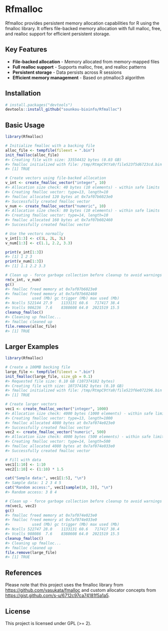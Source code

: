 
# Rfmalloc

Rfmalloc provides persistent memory allocation capabilities for R using
the fmalloc library. It offers file-backed memory allocation with full
malloc, free, and realloc support for efficient persistent storage.

## Key Features

- **File-backed allocation** - Memory allocated from memory-mapped files
- **Full realloc support** - Supports malloc, free, and realloc
  patterns  
- **Persistent storage** - Data persists across R sessions
- **Efficient memory management** - Based on ptmalloc3 algorithm

## Installation

``` r
# install.packages("devtools")
devtools::install_github("sounkou-bioinfo/Rfmalloc")
```

## Basic Usage

``` r
library(Rfmalloc)

# Initialize fmalloc with a backing file
alloc_file <- tempfile(fileext = ".bin")
init_fmalloc(alloc_file)
#> Creating file with size: 33554432 bytes (0.03 GB)
#> fmalloc initialized with file: /tmp/RtmpC9tYa9/file523f5d6723cd.bin (init: true)
#> [1] TRUE

# Create vectors using file-backed allocation
v_int <- create_fmalloc_vector("integer", 10)
#> Allocation size check: 40 bytes (10 elements) - within safe limits
#> Creating fmalloc vector: type=13, length=10
#> fmalloc allocated 120 bytes at 0x7af07b6023e0
#> Successfully created fmalloc vector
v_num <- create_fmalloc_vector("numeric", 10)
#> Allocation size check: 80 bytes (10 elements) - within safe limits
#> Creating fmalloc vector: type=14, length=10
#> fmalloc allocated 160 bytes at 0x7af07b602460
#> Successfully created fmalloc vector

# Use the vectors normally
v_int[1:3] <- c(1L, 2L, 3L)
v_num[1:3] <- c(1.1, 2.2, 3.3)

print(v_int[1:3])
#> [1] 1 2 3
print(v_num[1:3])
#> [1] 1.1 2.2 3.3

# Clean up - force garbage collection before cleanup to avoid warnings  
rm(v_int, v_num)
gc()
#> fmalloc freed memory at 0x7af07b6023e0
#> fmalloc freed memory at 0x7af07b602460
#>          used (Mb) gc trigger (Mb) max used (Mb)
#> Ncells 522144 27.9    1133131 60.6   717417 38.4
#> Vcells 986236  7.6    8388608 64.0  2021519 15.5
cleanup_fmalloc()
#> Cleaning up fmalloc...
#> fmalloc cleaned up
file.remove(alloc_file)
#> [1] TRUE
```

## Larger Examples

``` r
library(Rfmalloc)

# Create a 100MB backing file
large_file <- tempfile(fileext = ".bin")
init_fmalloc(large_file, size_gb = 0.1)
#> Requested file size: 0.10 GB (107374182 bytes)
#> Creating file with size: 107374182 bytes (0.10 GB)
#> fmalloc initialized with file: /tmp/RtmpC9tYa9/file523f6e072296.bin (init: true)
#> [1] TRUE

# Create larger vectors
vec1 <- create_fmalloc_vector("integer", 1000)
#> Allocation size check: 4000 bytes (1000 elements) - within safe limits
#> Creating fmalloc vector: type=13, length=1000
#> fmalloc allocated 4080 bytes at 0x7af074e023e0
#> Successfully created fmalloc vector
vec2 <- create_fmalloc_vector("numeric", 500)
#> Allocation size check: 4000 bytes (500 elements) - within safe limits
#> Creating fmalloc vector: type=14, length=500
#> fmalloc allocated 4080 bytes at 0x7af074e033e0
#> Successfully created fmalloc vector

# Fill with data
vec1[1:10] <- 1:10
vec2[1:10] <- (1:10) * 1.5

cat("Sample data:", vec1[1:5], "\n")
#> Sample data: 1 2 3 4 5
cat("Random access:", vec1[sample(10, 3)], "\n")
#> Random access: 3 8 4

# Clean up - force garbage collection before cleanup to avoid warnings
rm(vec1, vec2)
gc()
#> fmalloc freed memory at 0x7af074e023e0
#> fmalloc freed memory at 0x7af074e033e0
#>          used (Mb) gc trigger (Mb) max used (Mb)
#> Ncells 522747 28.0    1133131 60.6   717417 38.4
#> Vcells 988086  7.6    8388608 64.0  2021519 15.5
cleanup_fmalloc()
#> Cleaning up fmalloc...
#> fmalloc cleaned up
file.remove(large_file)
#> [1] TRUE
```

## References

Please note that this project uses the fmalloc library from
<https://github.com/yasukata/fmalloc> and custom allocator concepts from
<https://gist.github.com/s-u/6712c97ca74181f5a1a5>.

## License

This project is licensed under GPL (\>= 2).
